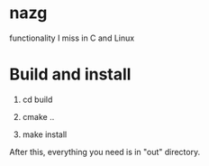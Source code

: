 nazg
====

functionality I miss in C and Linux

Build and install
=================

1) cd build

2) cmake ..

3) make install

After this, everything you need is in "out" directory.

